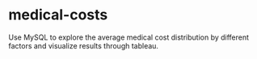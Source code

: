 # medical-costs
Use MySQL to explore the average medical cost distribution by different factors and visualize results through tableau.
